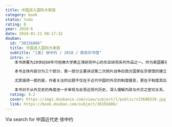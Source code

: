 ```yaml
---
title: 中国进入国际大家庭
category: book
status: todo
rating: 0
year: 2018-6
date: 2024-01-21 08:17:32
douban:
  id: "30156806"
  title: 中国进入国际大家庭
  subtitle: "[美] 徐中约 / 2018 / 商务印书馆"
  intro: >-
    本书原著为20世纪60年代哈佛大学费正清研究中心的东亚研究系列作品之一。作为美国著名汉学家费正清教授的高徒，作者广泛搜集和运用了包括中、英、法、俄、日各语种文献在内的资料，以1858—1880年这一时间段限为切入点，对19世纪中后期清政府在一系列外交事件中的行为与观念作出细致阐述与精辟分析，呈现了近代中国如何由天朝中心主义转型为现代国际社会的一员，尤其是对外交往方面，随着朝贡体系的难以为继，艰难地转向主权国家间的现代外交模式这一过程。

    本书主体内容分为三个部分，第一部分主要讲述第二次鸦片战争后西方国家在京使馆的建立过程，互派使节常驻这一在现代外交看来习以为常的制度，最初却遭遇了从观念到制度层面的反复博弈；第二部分，则详述了国际法引入中国的过程，从林则徐第一次鸦片战争前夕节译国际法至丁韪良应邀翻译的《万国公法》被刊行引用，其中曲折亦多；第三部分则阐述了中国常驻外国使馆制度的建立过程，从同治年间向欧美派出临时性使团到光绪帝继位后大规模派遣常驻外国使节、设立驻外使馆，观念的冲突、人事的龃龉、制度的悖谬，都在这一过程中纷纷呈现。

    尤其值得一提的是，作者关注的议题不仅在于近代中国的外交的制度嬗变，更在于制度其后的观念转型过程及其深层原因。作者巧妙地将时代背景和群像扫描与历史人物个体原因及历史事件偶然性相结合，流畅出入于历史的宏观与微观之间，脉络清晰，议题明确，分析冷静而深入，评价公允而不乏历史的善意。书稿附录的近代外交史相关人员及数据资料翔实而清晰，也为有志于深入研究相关议题的学者提供了颇有助益的支持。

    本书对于从外交史的角度进一步审视与反思近现代历史，深入理解内政与外交之密切关系、国际关系与开放政策等对当下而言仍具重要现实意义的荦荦大端，具有深刻的启发性，是一部精致而耐读的史学著作。
  rating: 9.2
  cover: https://img1.doubanio.com/view/subject/l/public/s33688339.jpg
  link: https://book.douban.com/subject/30156806/
---
```


Via search for 中国近代史 徐中约